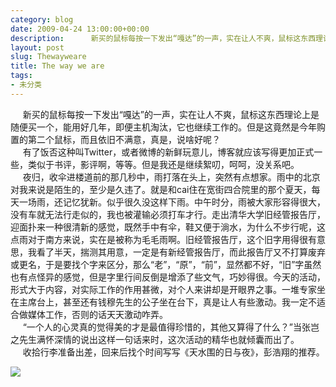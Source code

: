 ```yaml
---
category: blog
date: 2009-04-24 13:00:00+00:00
description:      新买的鼠标每按一下发出“嘎达”的一声，实在让人不爽，鼠标这东西理论上是
layout: post
slug: Thewayweare
title: The way we are
tags:
- 未分类
---
```


     新买的鼠标每按一下发出“嘎达”的一声，实在让人不爽，鼠标这东西理论上是随便买一个，能用好几年，即便主机淘汰，它也继续工作的。但是这竟然是今年购置的第二个鼠标，而且依旧不满意，真是，说啥好呢？  
     有了饭否这种叫Twitter，或者微博的新鲜玩意儿，博客就应该写得更加正式一些，类似于书评，影评啊，等等。但是我还是继续絮叨，呵呵，没关系吧。  
     夜归，收伞进楼道前的那几秒中，雨打落在头上，突然有点想家。雨中的北京对我来说是陌生的，至少是久违了。就是和cai住在宽街四合院里的那个夏天，每天一场雨，还记忆犹新。似乎很久没这样下雨。中午时分，雨被大家形容得很大，没有车就无法行走似的，我也被灌输必须打车才行。走出清华大学旧经管报告厅，迎面扑来一种很清新的感觉，既然手中有伞，鞋又便于淌水，为什么不步行呢，这点雨对于南方来说，实在是被称为毛毛雨啊。旧经管报告厅，这个旧字用得很有意思，我看了半天，揣测其用意，一定是有新经管报告厅，而此报告厅又不打算废弃或更名，于是要找个字来区分，那么“老”，“原”，“前”，显然都不好，“旧”字虽然也有点怪异的感觉，但是字里行间反倒是增添了些文气，巧妙得很。今天的活动，形式大于内容，对实际工作的作用甚微，对个人来讲却是开眼界之事。一堆专家坐在主席台上，甚至还有钱穆先生的公子坐在台下，真是让人有些激动。我一定不适合做媒体工作，否则的话天天激动咋弄。  
     “一个人的心灵真的觉得美的才是最值得珍惜的，其他又算得了什么？”当张岂之先生满怀深情的说出这样一句话来时，这次活动的精华也就倾囊而出了。  
     收拾行李准备出差，回来后找个时间写写《天水围的日与夜》，彭浩翔的推荐。  
  
  


![](http://img.zemanta.com/pixy.gif?x-id=31ca7ea6-28f9-8662-8cba-66e836508cfa)
